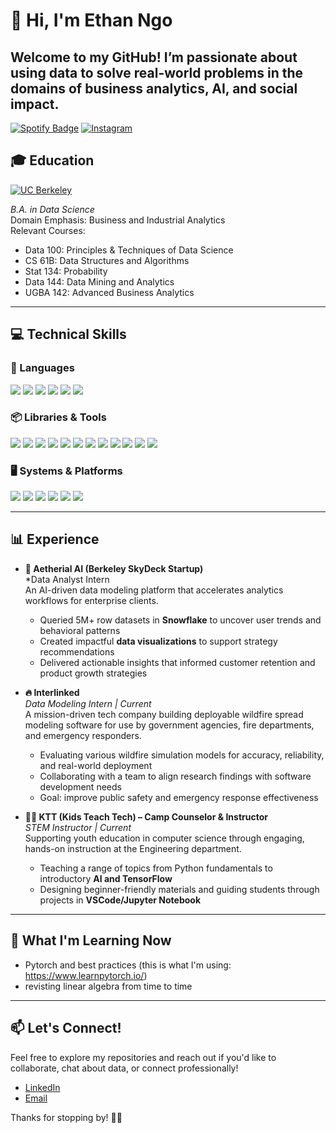 # 👋 Hi, I'm Ethan Ngo

Welcome to my GitHub! I’m passionate about using data to solve real-world problems in the domains of business analytics, AI, and social impact.
---

[![Spotify Badge](https://img.shields.io/badge/Spotify-1ED760?style=for-the-badge&logo=spotify&logoColor=white)](https://open.spotify.com/user/f1enrtm9qzzx0l97fseiq5mb0?si=c2c8bc50eb0a4f6a&nd=1&dlsi=2dcbdbe3f3344e5c)
[![Instagram](https://img.shields.io/badge/Instagram-E4405F?style=for-the-badge&logo=instagram&logoColor=white)](https://www.instagram.com/ethangofficial/#)

## 🎓 Education

[![UC Berkeley](https://img.shields.io/badge/UC_Berkeley-003262?style=for-the-badge&logo=&logoColor=gold)](https://www.berkeley.edu)

  
*B.A. in Data Science*  
Domain Emphasis: Business and Industrial Analytics  
Relevant Courses:  
- Data 100: Principles & Techniques of Data Science  
- CS 61B: Data Structures and Algorithms  
- Stat 134: Probability  
- Data 144: Data Mining and Analytics  
- UGBA 142: Advanced Business Analytics  

---

## 💻 Technical Skills

### 🧠 Languages
<p>
  <img src="https://img.shields.io/badge/Python-3776AB?style=for-the-badge&logo=python&logoColor=white"/>
  <img src="https://img.shields.io/badge/R-276DC3?style=for-the-badge&logo=r&logoColor=white"/>
  <img src="https://img.shields.io/badge/SQL-003B57?style=for-the-badge&logo=mysql&logoColor=white"/>
  <img src="https://img.shields.io/badge/Java-007396?style=for-the-badge&logo=java&logoColor=white"/>
  <img src="https://img.shields.io/badge/JavaScript-F7DF1E?style=for-the-badge&logo=javascript&logoColor=black"/>
  <img src="https://img.shields.io/badge/Scheme-1e4b94?style=for-the-badge"/>
</p>

### 📦 Libraries & Tools
<p>
  <img src="https://img.shields.io/badge/NumPy-013243?style=for-the-badge&logo=numpy&logoColor=white"/>
  <img src="https://img.shields.io/badge/pandas-150458?style=for-the-badge&logo=pandas&logoColor=white"/>
  <img src="https://img.shields.io/badge/scikit--learn-F7931E?style=for-the-badge&logo=scikit-learn&logoColor=white"/>
  <img src="https://img.shields.io/badge/PyTorch-EE4C2C?style=for-the-badge&logo=pytorch&logoColor=white"/>
  <img src="https://img.shields.io/badge/TensorFlow-FF6F00?style=for-the-badge&logo=tensorflow&logoColor=white"/>
  <img src="https://img.shields.io/badge/Matplotlib-11557C?style=for-the-badge&logo=matplotlib&logoColor=white"/>
  <img src="https://img.shields.io/badge/Seaborn-4C72B0?style=for-the-badge"/>
  <img src="https://img.shields.io/badge/Regex-4285F4?style=for-the-badge"/>
  <img src="https://img.shields.io/badge/Tableau-E97627?style=for-the-badge&logo=tableau&logoColor=white"/>
  <img src="https://img.shields.io/badge/Git-F05032?style=for-the-badge&logo=git&logoColor=white"/>
  <img src="https://img.shields.io/badge/Jupyter-F37626?style=for-the-badge&logo=jupyter&logoColor=white"/>
  <img src="https://img.shields.io/badge/VS%20Code-007ACC?style=for-the-badge&logo=visualstudiocode&logoColor=white"/>
</p>

### 🖥️ Systems & Platforms
<p>
  <img src="https://img.shields.io/badge/MySQL-4479A1?style=for-the-badge&logo=mysql&logoColor=white"/>
  <img src="https://img.shields.io/badge/SQLite-003B57?style=for-the-badge&logo=sqlite&logoColor=white"/>
  <img src="https://img.shields.io/badge/Snowflake-29B5E8?style=for-the-badge&logo=snowflake&logoColor=white"/>
  <img src="https://img.shields.io/badge/Conda-44A833?style=for-the-badge&logo=anaconda&logoColor=white"/>
  <img src="https://img.shields.io/badge/GitHub-181717?style=for-the-badge&logo=github&logoColor=white"/>
  <img src="https://img.shields.io/badge/Mac/Linux-Terminal-000000?style=for-the-badge&logo=gnubash&logoColor=white"/>
</p>
  

---

## 📊 Experience

- **🤖 Aetherial AI (Berkeley SkyDeck Startup)**  
  *Data Analyst Intern  
  An AI-driven data modeling platform that accelerates analytics workflows for enterprise clients.  
  - Queried 5M+ row datasets in **Snowflake** to uncover user trends and behavioral patterns  
  - Created impactful **data visualizations** to support strategy recommendations  
  - Delivered actionable insights that informed customer retention and product growth strategies  

- **🔥 Interlinked**  
  *Data Modeling Intern | Current*  
  A mission-driven tech company building deployable wildfire spread modeling software for use by government agencies, fire departments, and emergency responders.  
  - Evaluating various wildfire simulation models for accuracy, reliability, and real-world deployment  
  - Collaborating with a team to align research findings with software development needs  
  - Goal: improve public safety and emergency response effectiveness  

- **👨‍🏫 KTT (Kids Teach Tech) – Camp Counselor & Instructor**  
  *STEM Instructor | Current*  
  Supporting youth education in computer science through engaging, hands-on instruction at the Engineering department.  
  - Teaching a range of topics from Python fundamentals to introductory **AI and TensorFlow**  
  - Designing beginner-friendly materials and guiding students through projects in **VSCode/Jupyter Notebook**  

---

## 🚀 What I'm Learning Now

- Pytorch and best practices (this is what I'm using: https://www.learnpytorch.io/)  
- revisting linear algebra from time to time     

---

## 📫 Let's Connect!

Feel free to explore my repositories and reach out if you'd like to collaborate, chat about data, or connect professionally!

- [LinkedIn](https://www.linkedin.com/in/ethngo7/)  
- [Email](mailto:ethngo@berkeley.edu)

Thanks for stopping by! 👨‍💻
